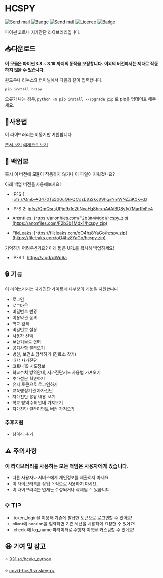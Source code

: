 # HCSPY

[![Send mail](https://img.shields.io/badge/-decave27@gmail.com-63d863?style=flat-square&logo=gmail&logoColor=white&link=mailto:decave27@gmail.com)](mailto:decave27@gmail.com) [![Badge](https://img.shields.io/pypi/v/hcspy?label=Version&style=flat-square)](https://pypi.org/project/hcspy/) [![Send mail](https://img.shields.io/pypi/dm/hcspy?color=orange&label=Downloads&style=flat-square)](https://pypi.org/project/hcspy/) [![Licence](https://img.shields.io/pypi/l/hcspy?label=License&style=flat-square)](https://github.com/decave27/hcspy/blob/main/LICENSE) [![Badge](https://img.shields.io/pypi/status/hcspy?color=%230099ff&label=Status&style=flat-square)]() <br>

파이썬 코로나 자가잔단 라이브러리입니다.


## 📥다운로드

**이 모듈은 파이썬 3.8 ~ 3.10 까지의 동작을 보장합니다.
이외의 버전에서는 제대로 작동하지 않을 수 있습니다.**

윈도우나 리눅스의 터미널에서 다음과 같이 입력합니다.

```shell
pip install hcspy
```

오류가 나는 경우, `python -m pip install --upgrade pip` 로 pip를 업데이트 해주세요.

## 🤖사용법

이 라이브러리는 비동기만 지원합니다.

[문서 보기](https://decave27.gitbook.io/hcspy/)
[예제코드 보기](https://github.com/decave27/hcspy/blob/main/example/example.md)

## 📂 백업본

혹시 이 버전에 모듈이 작동하지 않거나 이 파일이 지워졌나요?

아래 백업 버전을 사용해보세요!

- IPFS 1: [ipfs://QmbvAB476TuS68uQkkQCdzE9s2kc99hqnNmWNZZjK3kvd6](https://gateway.pinata.cloud/ipfs/QmbvAB476TuS68uQkkQCdzE9s2kc99hqnNmWNZZjK3kvd6)

- IPFS 2: [ipfs://QmQsroUPjo9x1c2tiNxaHq8hrxnAdAiBD8y1y7MarRnPc4](https://gateway.pinata.cloud/ipfs/QmQsroUPjo9x1c2tiNxaHq8hrxnAdAiBD8y1y7MarRnPc4)

- Anonfiles: [https://anonfiles.com/F2b3b4Mdx1/hcspy_zip](https://anonfiles.com/F2b3b4Mdx1/hcspy_zip)

- FileLeaks: [https://fileleaks.com/oO4hz8YaGo/hcspy.zip](https://fileleaks.com/oO4hz8YaGo/hcspy.zip)

기억하기 어려우신가요? 아래 짧은 URL를 복사해 백업하세요!

- IPFS 1: https://v.gd/xIWp6a

## 🔒 기능

이 라이브러리는 자가진단 사이트에 대부분의 기능을 지원합니다

- 로그인
- 로그아웃
- 비밀번호 변경
- 이용약관 동의
- 학교 검색
- 비밀번호 설정
- 사용자 선택
- 보안키보드 입력
- 공지사항 불러오기
- 병원, 보건소 검색하기 (진료소 찾기)
- 대학 자가진단
- 코로나19 시도정보
- 학교수치 방역안내, 자가진단키드 사용법 가져오기
- 추가설문 확인하기
- 유저 토큰으로 로그인하기
- 교육행정기관 자가진단
- 자가진단 응답 내용 보기
- 학교 방역수칙 안내 가져오기
- 자가진단 클라이언트 버전 가져오기

### 추후지원
- 참여자 추가

## ⚠️ 주의사항

### 이 라이브러리를 사용하는 모든 책임은 사용자에게 있습니다.

- 다른 사용자나 서비스에게 개인정보를 제출하지 마세요.
- 이 라이브러리를 상업 목적으로 사용하지 마세요.
- 이 라이브러리는 언제든 수정되거나 삭제될 수 있습니다.

## 💡 TIP
- <HCSClient>.token_login을 이용해 기존에 발급한 토큰으로 로그인할 수 있어요!
- client에 session을 입력하면 기존 세션을 사용하여 요청할 수 있어요!
- <User>.check 에 log_name 파라미터로 수행자 이름을 커스텀할 수 있어요!

## 😆 기여 및 참고

⭐ [331leo/hcskr_python](https://github.com/331leo/hcskr_python)

⭐ [covid-hcs/transkey-py](https://github.com/covid-hcs/transkey-py)









